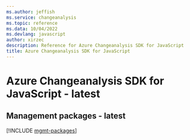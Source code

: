 ```yaml
---
ms.author: jeffish
ms.service: changeanalysis
ms.topic: reference
ms.data: 10/04/2022
ms.devlang: javascript
author: xirzec
description: Reference for Azure Changeanalysis SDK for JavaScript
title: Azure Changeanalysis SDK for JavaScript
---
```

# Azure Changeanalysis SDK for JavaScript - latest

## Management packages - latest
[!INCLUDE [mgmt-packages](changeanalysis-mgmt-index.md)]